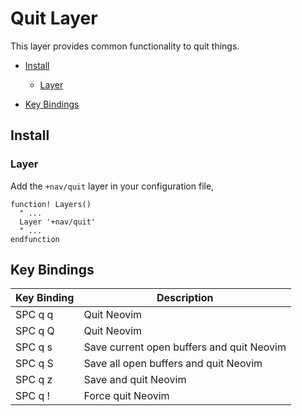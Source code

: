 # Quit Layer

This layer provides common functionality to quit things.

- [Install](#install)

  - [Layer](#layer)

- [Key Bindings](#key-bindings)

## Install

### Layer

Add the `+nav/quit` layer in your configuration file,

```viml
function! Layers()
  " ...
  Layer '+nav/quit'
  " ...
endfunction
```

## Key Bindings

Key Binding | Description
----------- | -----------------------------------------
SPC q q     | Quit Neovim
SPC q Q     | Quit Neovim
SPC q s     | Save current open buffers and quit Neovim
SPC q S     | Save all open buffers and quit Neovim
SPC q z     | Save and quit Neovim
SPC q !     | Force quit Neovim
